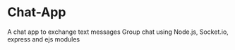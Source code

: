 # Chat-App
A chat app to exchange text messages
Group chat using Node.js, Socket.io, express and ejs modules
